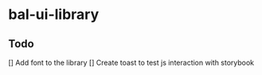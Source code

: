 # bal-ui-library

## Todo

[] Add font to the library
[] Create toast to test js interaction with storybook
